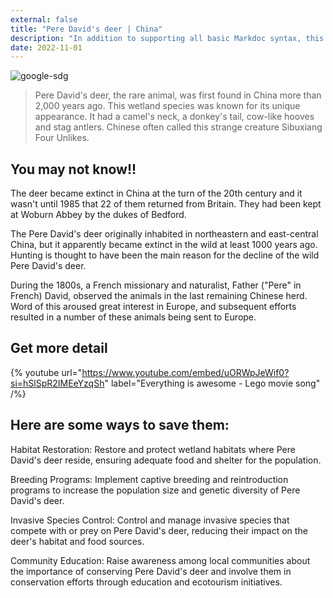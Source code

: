 ```yaml
---
external: false
title: "Pere David's deer | China"
description: "In addition to supporting all basic Markdoc syntax, this template also supports extended markdown syntax to render custom components."
date: 2022-11-01
---
```


![google-sdg](/images/china1.png)


>Pere David's deer, the rare animal, was first found in China more than 2,000 years ago. This wetland species was known for its unique appearance. It had a camel's neck, a donkey's tail, cow-like hooves and stag antlers. Chinese often called this strange creature Sibuxiang Four Unlikes.

## You may not know!!

The deer became extinct in China at the turn of the 20th century and it wasn't until 1985 that 22 of them returned from Britain. They had been kept at Woburn Abbey by the dukes of Bedford.

The Pere David's deer originally inhabited in northeastern and east-central China, but it apparently became extinct in the wild at least 1000 years ago. Hunting is thought to have been the main reason for the decline of the wild Pere David's deer.

During the 1800s, a French missionary and naturalist, Father ("Pere" in French) David, observed the animals in the last remaining Chinese herd. Word of this aroused great interest in Europe, and subsequent efforts resulted in a number of these animals being sent to Europe. 

## Get more detail

{% youtube url="https://www.youtube.com/embed/uORWpJeWif0?si=hSlSpR2IMEeYzqSh" label="Everything is awesome - Lego movie song" /%}


## Here are some ways to save them:
Habitat Restoration: Restore and protect wetland habitats where Pere David's deer reside, ensuring adequate food and shelter for the population.

Breeding Programs: Implement captive breeding and reintroduction programs to increase the population size and genetic diversity of Pere David's deer.

Invasive Species Control: Control and manage invasive species that compete with or prey on Pere David's deer, reducing their impact on the deer's habitat and food sources.

Community Education: Raise awareness among local communities about the importance of conserving Pere David's deer and involve them in conservation efforts through education and ecotourism initiatives.




